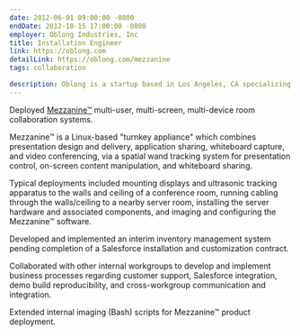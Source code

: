 ```yaml
---
date: 2012-06-01 09:00:00 -0800
endDate: 2012-10-15 17:00:00 -0800
employer: Oblong Industries, Inc
title: Installation Engineer
link: https://oblong.com
detailLink: https://oblong.com/mezzanine
tags: collaboration

description: Oblong is a startup based in Los Angeles, CA specializing in physical-space tracking systems and the software spatial operating environments to take advantage of this unique input method. The company underwent a round of layoffs in October of 2012.
---
```

Deployed [Mezzanine™]( https://vimeo.com/34861262 ) multi-user, multi-screen, multi-device room collaboration systems.

Mezzanine™ is a Linux-based "turnkey appliance" which combines presentation design and delivery, application sharing, whiteboard capture, and video conferencing, via a spatial wand tracking system for presentation control, on-screen content manipulation, and whiteboard sharing.

Typical deployments included mounting displays and ultrasonic tracking apparatus to the walls and ceiling of a conference room, running cabling through the walls/ceiling to a nearby server room, installing the server hardware and associated components, and imaging and configuring the Mezzanine™ software.

Developed and implemented an interim inventory management system pending completion of a Salesforce installation and customization contract.

Collaborated with other internal workgroups to develop and implement business processes regarding customer support, Salesforce integration, demo build reproducibility, and cross-workgroup communication and integration.

Extended internal imaging (Bash) scripts for Mezzanine™ product deployment.
